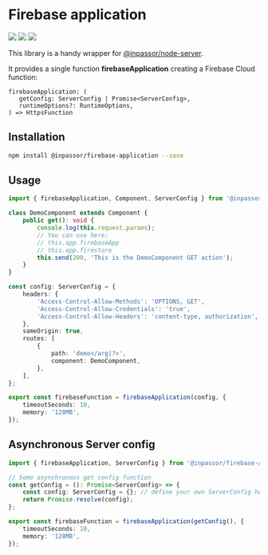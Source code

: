 # Firebase application

[![](https://img.shields.io/npm/v/@inpassor/firebase-application.svg?style=flat)](https://www.npmjs.com/package/@inpassor/firebase-application)
[![](https://img.shields.io/github/license/Inpassor/ts-firebase-application.svg?style=flat-square)](https://github.com/Inpassor/ts-firebase-application/blob/master/LICENSE)
![](https://img.shields.io/npm/dt/@inpassor/firebase-application.svg?style=flat-square)

This library is a handy wrapper for [@inpassor/node-server](https://github.com/Inpassor/ts-node-server).

It provides a single function **firebaseApplication** creating a Firebase Cloud function:
```
firebaseApplication: (
   getConfig: ServerConfig | Promise<ServerConfig>,
   runtimeOptions?: RuntimeOptions,
) => HttpsFunction
```

## Installation
```bash
npm install @inpassor/firebase-application --save
```

## Usage
```typescript
import { firebaseApplication, Component, ServerConfig } from '@inpassor/firebase-application';

class DemoComponent extends Component {
    public get(): void {
        console.log(this.request.params);
        // You can use here:
        // this.app.firebaseApp
        // this.app.firestore
        this.send(200, 'This is the DemoComponent GET action');
    }
}

const config: ServerConfig = {
    headers: {
        'Access-Control-Allow-Methods': 'OPTIONS, GET',
        'Access-Control-Allow-Credentials': 'true',
        'Access-Control-Allow-Headers': 'content-type, authorization',
    },
    sameOrigin: true,
    routes: [
        {
            path: 'demo</arg|?>',
            component: DemoComponent,
        },
    ],
};

export const firebaseFunction = firebaseApplication(config, {
    timeoutSeconds: 10,
    memory: '128MB',
});
```

## Asynchronous Server config
```typescript
import { firebaseApplication, ServerConfig } from '@inpassor/firebase-application';

// Some asynchronous get config function
const getConfig = (): Promise<ServerConfig> => {
    const config: ServerConfig = {}; // define your own ServerConfig here
    return Promise.resolve(config);
};

export const firebaseFunction = firebaseApplication(getConfig(), {
    timeoutSeconds: 10,
    memory: '128MB',
});
```

